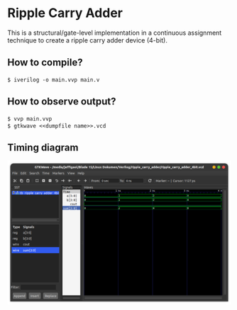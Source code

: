 # Ripple Carry Adder
This is a structural/gate-level implementation in a continuous assignment technique to create a ripple carry adder device (4-bit).

## How to compile?
```
$ iverilog -o main.vvp main.v
```

## How to observe output?
```
$ vvp main.vvp
$ gtkwave <<dumpfile name>>.vcd
```
## Timing diagram
![Timing](screenshot.png)